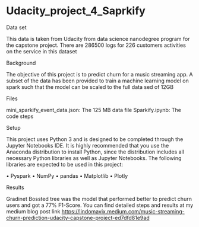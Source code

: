# Udacity_project_4_Saprkify

Data set

This data is taken from Udacity from data science nanodegree program for the capstone project.
There are 286500 logs for 226 customers activities on the service in this dataset

Background

The objective of this project is to predict churn for a music streaming app.
A subset of the data has been provided to train a machine learning model on spark such that the model can be scaled to the full data sed of 12GB 

Files

mini_sparkify_event_data.json: The 125 MB data file
Sparkify.ipynb: The code steps

Setup

This project uses Python 3 and is designed to be completed through the Jupyter Notebooks IDE. It is highly recommended that you use the Anaconda distribution to install Python, since the distribution includes all necessary Python libraries as well as Jupyter Notebooks. The following libraries are expected to be used in this project:

•	Pyspark
•	NumPy
•	pandas
•	Matplotlib
•	Plotly


Results

Gradinet Bossted tree was the model that performed better to predict churn users and got a 77% F1-Score.
You can find detailed steps and results at my medium blog post link
https://lindomavix.medium.com/music-streaming-churn-prediction-udacity-capstone-project-ed7dfd81e9ad
